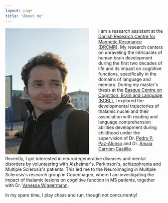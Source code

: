 ```yaml
---
layout: page
title: "About me"
---
```


<img style="margin-right: 30px;" align="left" src="/assets/photo_5767394751107154014_y.jpg" width="267" height="400" alt="My Image">

I am a research assistant at the [Danish Research Centre for Magnetic Resonance (DRCMR)](https://www.drcmr.dk/index.html). My research centers on unraveling the intricacies of human brain development during the first two decades of life and its impact on cognitive functions, specifically in the domains of language and memory. During my master's thesis at the [Basque Centre on Cognition, Brain and Language (BCBL)](https://www.bcbl.eu/en), I explored the developmental trajectories of thalamic nuclei and their association with reading and language comprehension abilities development during childhood under the supervision of Dr. [Pedro P. Paz-Alonso](https://www.bcbl.eu/en/conocenos/equipo/pedro-m-kepa-paz-alonso) and Dr. [Amaia Carrion-Castillo](https://www.bcbl.eu/en/conocenos/equipo/amaia-carrin-castillo).

Recently, I got interested in neurodegenerative diseases and mental disorders by volunteering with Alzheimer's, Parkinson's, schizophrenia and Multiple Sclerosis's patients. This led me to the Neuroimaging in Multiple Sclerosis's research group in Copenhagen, where I am investigating the impact of thalamic lesions on cognitive function in MS patients, together with Dr. [Vanessa Wiggermann](https://www.drcmr.dk/vanessaw).
</div>

<p> In my spare time, I play chess and run, though not concurrently!
